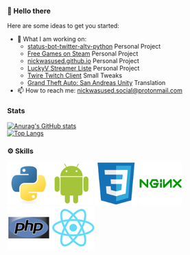 ### 👋 Hello there

Here are some ideas to get you started:

- 🔭 What I am working on:
  - [status-bot-twitter-altv-python](https://github.com/Nickwasused/status-bot-twitter-altv-python)  Personal Project
  - [Free Games on Steam](https://github.com/Nickwasused/FreeGamesonSteam)  Personal Project
  - [nickwasused.github.io](https://github.com/Nickwasused/nickwasused.github.io) Personal Project
  - [LuckyV Streamer Liste](https://github.com/Nickwasused/luckyV-streamer-liste) Personal Project
  - [Twire Twitch Client](https://github.com/twireapp/Twire) Small Tweaks
  - [Grand Theft Auto: San Andreas Unity](https://github.com/GTA-ASM/gtasa_unity_website) Translation
- 📫 How to reach me: nickwasused.social@protonmail.com

### Stats
[![Anurag's GitHub stats](https://github-readme-stats.vercel.app/api?username=nickwasused&theme=synthwave)](https://github.com/anuraghazra/github-readme-stats)<br>
[![Top Langs](https://github-readme-stats.vercel.app/api/top-langs/?username=nickwasused&theme=synthwave&layout=compact)](https://github.com/anuraghazra/github-readme-stats)

### ⚙ Skills
<img src="https://raw.githubusercontent.com/devicons/devicon/master/icons/python/python-original.svg" width="100" height="100"><img src="https://raw.githubusercontent.com/devicons/devicon/master/icons/android/android-original.svg" width="100" height="100">
<img src="https://raw.githubusercontent.com/devicons/devicon/master/icons/css3/css3-original.svg" width="100" height="100">
<img src="https://raw.githubusercontent.com/devicons/devicon/master/icons/nginx/nginx-original.svg" width="100" height="100">
<img src="https://raw.githubusercontent.com/devicons/devicon/master/icons/php/php-original.svg" width="100" height="100">
<img src="https://raw.githubusercontent.com/devicons/devicon/master/icons/react/react-original.svg" width="100" height="100">
